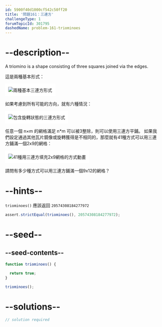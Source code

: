 ```yaml
---
id: 5900f40d1000cf542c50ff20
title: '問題161：三連方'
challengeType: 1
forumTopicId: 301795
dashedName: problem-161-triominoes
---
```


# --description--

A triomino is a shape consisting of three squares joined via the edges.

這是兩種基本形式：

<img class="img-responsive center-block" alt="兩種基本三連方形式" src="https://cdn.freecodecamp.org/curriculum/project-euler/triominoes-1.gif" style="background-color: white; padding: 10px;" />

如果考慮到所有可能的方向，就有六種情況：

<img class="img-responsive center-block" alt="包含旋轉狀態的三連方形式" src="https://cdn.freecodecamp.org/curriculum/project-euler/triominoes-2.gif" style="background-color: white; padding: 10px;" />

任意一個 n×m 的網格滿足 n*m 可以被3整除，則可以使用三連方平鋪。 如果我們設定通過其他瓦片鏡像或旋轉獲得是不相同的，那麼就有41種方式可以用三連方鋪滿一個2x9的網格：

<img class="img-responsive center-block" alt="41種用三連方填充2x9網格的方式動畫" src="https://cdn.freecodecamp.org/curriculum/project-euler/triominoes-3.gif" style="background-color: white; padding: 10px;" />

請問有多少種方式可以用三連方鋪滿一個9x12的網格？

# --hints--

`triominoes()` 應該返回 `20574308184277972`

```js
assert.strictEqual(triominoes(), 20574308184277972);
```

# --seed--

## --seed-contents--

```js
function triominoes() {

  return true;
}

triominoes();
```

# --solutions--

```js
// solution required
```
